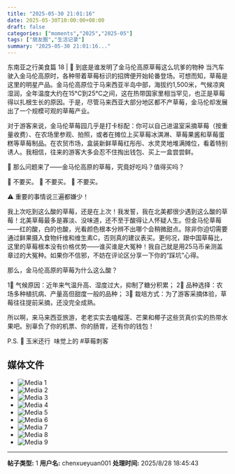 ```yaml
---
title: "2025-05-30 21:01:16"
date: 2025-05-30T10:00:00+08:00
draft: false
categories: ["moments","2025","2025-05"]
tags: ["朋友圈","生活记录"]
summary: "2025-05-30 21:01:16..."
---
```


东南亚之行美食篇 18 | 🍓 到底是谁发明了金马伦高原草莓这么坑爹的物种
​
​当汽车驶入金马伦高原时，各种带着草莓标识的招牌便开始轮番登场。可想而知，草莓是这里的明星产品。金马伦高原位于马来西亚半岛中部，海拔约1,500米，气候凉爽湿润，全年温度大约在15°C到25°C之间，这在热带国家里相当罕见，也正是草莓得以扎根生长的原因。于是，尽管马来西亚大部分地区都不产草莓，金马伦却发展出了一个规模可观的草莓产业。

对于游客来说，金马伦草莓园几乎是打卡标配：你可以自己进温室采摘草莓（按重量收费）、在农场里参观、拍照，或者在摊位上买草莓冰淇淋、草莓果酱和草莓蛋糕等草莓制品。在农贸市场，盒装新鲜草莓红彤彤、水灵灵地堆满摊位，看着特别诱人。我相信，往来的游客大多会忍不住掏出钱包、买上一盒尝尝鲜。

🤔 那么问题来了——金马伦高原的草莓，究竟好吃吗？值得买吗？

🚫 不要买。
🚫 不要买。
🚫 不要买。

⚠️ 重要的事情说三遍都嫌少！

我上次吃到这么酸的草莓，还是在上次！我发誓，我在北美都很少遇到这么酸的草莓！北美草莓最多是寡淡、没味道，还不至于酸得让人怀疑人生。但金马伦草莓——红的酸，白的也酸，光看颜色根本分辨不出哪个会稍微甜点。除非你迫切需要通过鲜果摄入食物纤维和维生素C，否则真的建议表买。更何况，跟中国草莓比，这里的草莓根本没有价格优势——谁买谁是大冤种！我自己就是用25马币亲测盖章过的大冤种。如果你不信邪，不妨在评论区分享一下你的“踩坑”心得。

那么，金马伦高原的草莓为什么这么酸？

1⃣ 气候原因：近年来气温升高、湿度过大，抑制了糖分积累；
2⃣ 品种选择：农场多种植抗病、产量高但甜度一般的品种；
3⃣ 栽培方式：为了游客采摘体验，草莓往往提前采摘，还没完全成熟。

所以啊，来马来西亚旅游，老老实实去嗑榴莲、芒果和椰子这些货真价实的热带水果吧。别辜负了你的机票、你的肠胃，还有你的钱包！

P.S. 🌽 玉米还行
​
味觉上的 ​#草莓刺客

## 媒体文件

- ![Media 1](/Moments/photos/2025-05-30/202505302101160.jpg)
- ![Media 2](/Moments/photos/2025-05-30/202505302101161.jpg)
- ![Media 3](/Moments/photos/2025-05-30/202505302101162.jpg)
- ![Media 4](/Moments/photos/2025-05-30/202505302101163.jpg)
- ![Media 5](/Moments/photos/2025-05-30/202505302101164.jpg)
- ![Media 6](/Moments/photos/2025-05-30/202505302101165.jpg)
- ![Media 7](/Moments/photos/2025-05-30/202505302101166.jpg)
- ![Media 8](/Moments/photos/2025-05-30/202505302101167.jpg)
- ![Media 9](/Moments/photos/2025-05-30/202505302101168.jpg)

---

**帖子类型:** 1
**用户名:** chenxueyuan001
**处理时间:** 2025/8/28 18:45:43